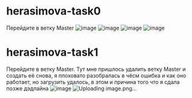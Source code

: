 # herasimova-task0
Перейдите в ветку Master
![image](https://user-images.githubusercontent.com/86004085/122247298-eaeec200-cecf-11eb-95b7-d14b5375995a.png)
![image](https://user-images.githubusercontent.com/86004085/122247370-f7731a80-cecf-11eb-8021-05dfe07624b9.png)
![image](https://user-images.githubusercontent.com/86004085/122247452-03f77300-ced0-11eb-8475-13facca4ae4a.png)
![image](https://user-images.githubusercontent.com/86004085/123152549-62db6000-d46d-11eb-82a7-fe2238e53aed.png)
# herasimova-task1
Перейдите в ветку Master.
 Тут мне пришлось удалить ветку Master и создать её снова, я плоховато разобралась в чёсм ошибка и как оно работает, но загрузить удалось, в этом и причина того что я сдала позже дэдлайна
![image](https://user-images.githubusercontent.com/86004085/123152595-6e2e8b80-d46d-11eb-923e-42ceb3d80b77.png)
![Uploading image.png…]()


